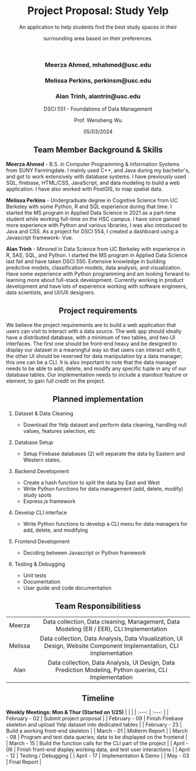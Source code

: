 <h1 align="center"> Project Proposal: Study Yelp </h1>

<p align="center">An application to help students find the best study spaces in their</p>
<p align="center">surrounding area based on their preferences.</p>
<br>
<h3 align="center">Meerza Ahmed, mhahmed@usc.edu</h3>
<h3 align="center">Melissa Perkins, perkinsm@usc.edu</h3>
<h3 align="center">Alan Trinh, alantrin@usc.edu</h3>

<p align="center">DSCI 551 - Foundations of Data Management</p>
<p align="center">Prof. Wensheng Wu</p>
<p align="center">05/03/2024</p>

<h2 align="center">Team Member Background & Skills</h2>

**Meerza Ahmed** - B.S. in Computer Programming & Information Systems from SUNY Farmingdale. I mainly used C++, and Java during my bachelor's, and got to work extensively with database systems. I have previously used SQL, firebase, HTML/CSS, JavaScript, and data modeling to build a web application. I have also worked with PostGIS, to map spatial data.

**Melissa Perkins** - Undergraduate degree in Cognitive Science from UC Berkeley with some Python, R and SQL experience during that time. I started the MS program in Applied Data Science in 2021 as a part-time student while working full-time on the HSC campus. I have since gained more experience with Python and various libraries, I was also introduced to Java and CSS. As a project for DSCI 554, I created a dashboard using a Javascript framework- Vue.

**Alan Trinh** - Minored in Data Science from UC Berkeley with experience in R, SAS, SQL, and Python. I started the MS program in Applied Data Science last fall and have taken DSCI 550. Extensive knowledge in building predictive models, classification models, data analysis, and visualization. Have some experience with Python programming and am looking forward to learning more about full-stack development. Currently working in product development and have lots of experience working with software engineers, data scientists, and UI/UX designers.

<h2 align="center">Project requirements</h2>

We believe the project requirements are to build a web application that users can visit to interact with a data source. The web app should ideally have a distributed database, with a minimum of two tables, and two UI interfaces. The first one should be front-end heavy and be designed to display our dataset in a meaningful way so that users can interact with it, the other UI should be reserved for data manipulation by a data manager; this one can be a CLI. It is also important to note that the data manager needs to be able to add, delete, and modify any specific tuple in any of our database tables. Our implementation needs to include a standout feature or element, to gain full credit on the project.

<h2 align="center">Planned implementation</h2>

1. Dataset & Data Cleaning
   * Download the Yelp dataset and perform data cleaning, handling null values, features selection, etc

2. Database Setup
    * Setup Firebase databases (2) will separate the data by Eastern and Western states.

3. Backend Development
    * Create a hash function to split the data by East and West
    * Write Python functions for data management (add, delete, modify) study spots
    * Express.js framework

4. Develop CLI interface
    * Write Python functions to develop a CLI menu for data managers for add, delete, and modifying

5. Frontend Development
    * Deciding between Javascript or Python framework

6. Testing & Debugging
    * Unit tests
    * Documentation
    * User guide and code documentation


<h2 align="center">Team Responsibilitiess</h2>

| | |
| :---: | :---: | 
| Meerza | Data collection, Data cleaning, Management, Data Modeling (ER / EER), CLI Implementation |
| Melissa | Data collection, Data Analysis, Data Visualization, UI Design, Website Component Implementation, CLI implementation |
| Alan | Data collection, Data Analysis, UI Design, Data Prediction Modeling, Python queries, CLI Implementation |

<h2 align="center">Timeline</h2>

**Weekly Meetings: Mon & Thur (Started on 1/25)**
| | |
| :---: |  :---: | 
| February - 02 | Submit project proposal |
| February - 09 | Finish Firebase skeleton and upload Yelp dataset into dedicated tables |
| February - 23 | Build a working front-end skeleton |
| March - 01 | Midterm Report |
| March - 08 | Program and test data queries; data to be displayed on the frontend  |
| March - 15 | Build the function calls for the CLI part of the project |
| April - 06 | Finish front-end display working data, and test user interactions |
| April - 12 | Testing / Debugging |
| April - 17 | Implementation & Demo  |
| May - 03 | Final Report |
